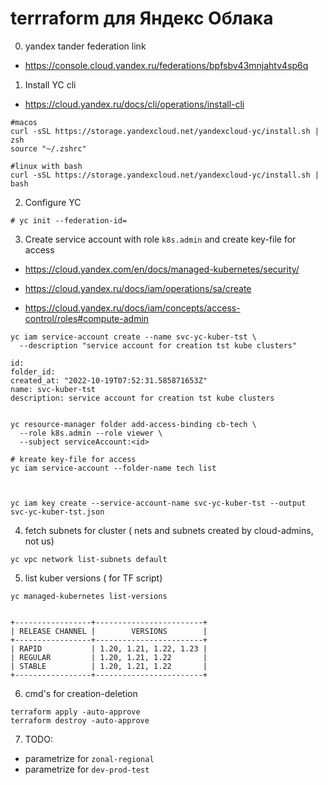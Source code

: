 # terrraform для Яндекс Облака

0. yandex tander federation link
* https://console.cloud.yandex.ru/federations/bpfsbv43mnjahtv4sp6q


1. Install YC cli
* https://cloud.yandex.ru/docs/cli/operations/install-cli
```
#macos
curl -sSL https://storage.yandexcloud.net/yandexcloud-yc/install.sh | zsh
source "~/.zshrc"

#linux with bash
curl -sSL https://storage.yandexcloud.net/yandexcloud-yc/install.sh | bash
```


2. Configure YC
```
# yc init --federation-id=

```


3. Create service account with role ```k8s.admin``` and create key-file for access
* https://cloud.yandex.com/en/docs/managed-kubernetes/security/

* https://cloud.yandex.ru/docs/iam/operations/sa/create
* https://cloud.yandex.ru/docs/iam/concepts/access-control/roles#compute-admin
```
yc iam service-account create --name svc-yc-kuber-tst \
  --description "service account for creation tst kube clusters"

id: 
folder_id: 
created_at: "2022-10-19T07:52:31.585871653Z"
name: svc-kuber-tst
description: service account for creation tst kube clusters


yc resource-manager folder add-access-binding cb-tech \
  --role k8s.admin --role viewer \
  --subject serviceAccount:<id>

# kreate key-file for access
yc iam service-account --folder-name tech list 



yc iam key create --service-account-name svc-yc-kuber-tst --output svc-yc-kuber-tst.json
```

4. fetch subnets for cluster ( nets and subnets created by cloud-admins, not us)
```
yc vpc network list-subnets default

```


5. list kuber versions ( for TF script)
```
yc managed-kubernetes list-versions


+-----------------+------------------------+
| RELEASE CHANNEL |        VERSIONS        |
+-----------------+------------------------+
| RAPID           | 1.20, 1.21, 1.22, 1.23 |
| REGULAR         | 1.20, 1.21, 1.22       |
| STABLE          | 1.20, 1.21, 1.22       |
+-----------------+------------------------+
```

6. cmd's for creation-deletion
```
terraform apply -auto-approve
terraform destroy -auto-approve
```

7. TODO:
* parametrize for ```zonal-regional```
* parametrize for ```dev-prod-test```
